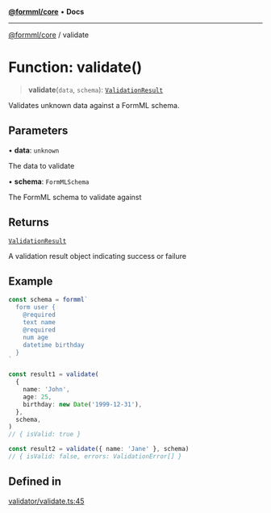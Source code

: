 [**@formml/core**](../README.md) • **Docs**

---

[@formml/core](../globals.md) / validate

# Function: validate()

> **validate**(`data`, `schema`): [`ValidationResult`](../type-aliases/ValidationResult.md)

Validates unknown data against a FormML schema.

## Parameters

• **data**: `unknown`

The data to validate

• **schema**: `FormMLSchema`

The FormML schema to validate against

## Returns

[`ValidationResult`](../type-aliases/ValidationResult.md)

A validation result object indicating success or failure

## Example

```ts
const schema = formml`
  form user {
    ⁣@required
    text name
    ⁣@required
    num age
    datetime birthday
  }
`

const result1 = validate(
  {
    name: 'John',
    age: 25,
    birthday: new Date('1999-12-31'),
  },
  schema,
)
// { isValid: true }

const result2 = validate({ name: 'Jane' }, schema)
// { isValid: false, errors: ValidationError[] }
```

## Defined in

[validator/validate.ts:45](https://github.com/formml/formml/blob/72da07b448131bd3f04929d1b1f639a533f113d9/packages/core/src/validator/validate.ts#L45)
